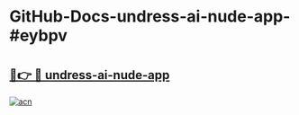 # GitHub-Docs-undress-ai-nude-app-#eybpv

# <h2><a href="https://andorid.site?title=undress-ai-nude-app&ref=07A">🔗👉 🔴 undress-ai-nude-app</a></h2>

[![acn](https://github.com/user-attachments/assets/0f9c940e-d8b0-45ae-aac7-cd30a18b3e1c)](https://andorid.site?title=undress-ai-nude-app&ref=07A)

